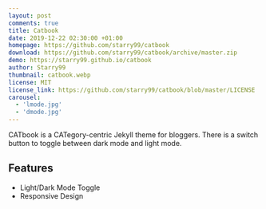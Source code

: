 ```yaml
---
layout: post
comments: true
title: Catbook
date: 2019-12-22 02:30:00 +01:00
homepage: https://github.com/starry99/catbook
download: https://github.com/starry99/catbook/archive/master.zip
demo: https://starry99.github.io/catbook
author: Starry99
thumbnail: catbook.webp
license: MIT
license_link: https://github.com/starry99/catbook/blob/master/LICENSE
carousel:
  - 'lmode.jpg'
  - 'dmode.jpg'
---
```


CATbook is a CATegory-centric Jekyll theme for bloggers. There is a switch button to toggle between dark mode and light mode.

## Features

* Light/Dark Mode Toggle
* Responsive Design
